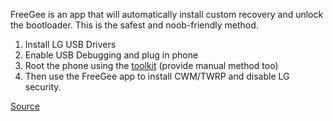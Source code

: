 FreeGee is an app that will automatically install custom recovery and unlock the bootloader. This is the safest and noob-friendly method.

1. Install LG USB Drivers
2. Enable USB Debugging and plug in phone
3. Root the phone using the [toolkit](http://forum.xda-developers.com/attachment.php?attachmentid=2084528&d=1372717878) (provide manual method too)
4. Then use the FreeGee app to install CWM/TWRP and disable LG security.

[Source](http://forum.xda-developers.com/showthread.php?t=2006946)